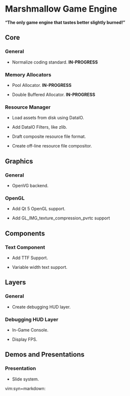 Marshmallow Game Engine
=======================

**“The only game engine that tastes better slightly burned!”**

Core
----

### General

* Normalize coding standard. **IN-PROGRESS**

### Memory Allocators

* Pool Allocator. **IN-PROGRESS**

* Double Buffered Allocator. **IN-PROGRESS**

### Resource Manager

* Load assets from disk using DataIO.

* Add DataIO Filters, like zlib.

* Draft composite resource file format.

* Create off-line resource file compositor.

Graphics
--------

### General

* OpenVG backend.

### OpenGL

* Add Qt 5 OpenGL support.

* Add GL_IMG_texture_compression_pvrtc support

Components
----------

### Text Component

* Add TTF Support.

* Variable width text support.

Layers
------

### General

* Create debugging HUD layer.

### Debugging HUD Layer

* In-Game Console.

* Display FPS.

Demos and Presentations
-----------------------

### Presentation

* Slide system.

vim:syn=markdown:
